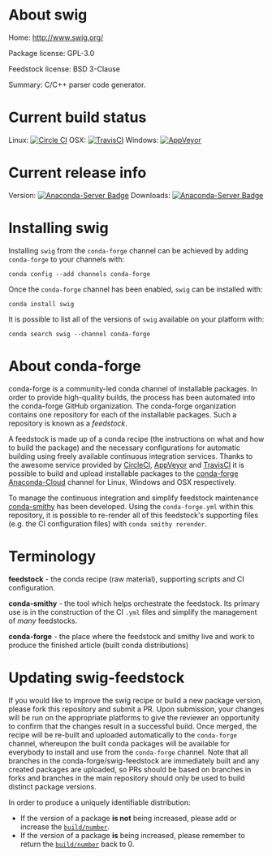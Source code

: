 About swig
==========

Home: http://www.swig.org/

Package license: GPL-3.0

Feedstock license: BSD 3-Clause

Summary: C/C++ parser code generator.



Current build status
====================

Linux: [![Circle CI](https://circleci.com/gh/conda-forge/swig-feedstock.svg?style=shield)](https://circleci.com/gh/conda-forge/swig-feedstock)
OSX: [![TravisCI](https://travis-ci.org/conda-forge/swig-feedstock.svg?branch=master)](https://travis-ci.org/conda-forge/swig-feedstock)
Windows: [![AppVeyor](https://ci.appveyor.com/api/projects/status/github/conda-forge/swig-feedstock?svg=True)](https://ci.appveyor.com/project/conda-forge/swig-feedstock/branch/master)

Current release info
====================
Version: [![Anaconda-Server Badge](https://anaconda.org/conda-forge/swig/badges/version.svg)](https://anaconda.org/conda-forge/swig)
Downloads: [![Anaconda-Server Badge](https://anaconda.org/conda-forge/swig/badges/downloads.svg)](https://anaconda.org/conda-forge/swig)

Installing swig
===============

Installing `swig` from the `conda-forge` channel can be achieved by adding `conda-forge` to your channels with:

```
conda config --add channels conda-forge
```

Once the `conda-forge` channel has been enabled, `swig` can be installed with:

```
conda install swig
```

It is possible to list all of the versions of `swig` available on your platform with:

```
conda search swig --channel conda-forge
```


About conda-forge
=================

conda-forge is a community-led conda channel of installable packages.
In order to provide high-quality builds, the process has been automated into the
conda-forge GitHub organization. The conda-forge organization contains one repository
for each of the installable packages. Such a repository is known as a *feedstock*.

A feedstock is made up of a conda recipe (the instructions on what and how to build
the package) and the necessary configurations for automatic building using freely
available continuous integration services. Thanks to the awesome service provided by
[CircleCI](https://circleci.com/), [AppVeyor](http://www.appveyor.com/)
and [TravisCI](https://travis-ci.org/) it is possible to build and upload installable
packages to the [conda-forge](https://anaconda.org/conda-forge)
[Anaconda-Cloud](http://docs.anaconda.org/) channel for Linux, Windows and OSX respectively.

To manage the continuous integration and simplify feedstock maintenance
[conda-smithy](http://github.com/conda-forge/conda-smithy) has been developed.
Using the ``conda-forge.yml`` within this repository, it is possible to re-render all of
this feedstock's supporting files (e.g. the CI configuration files) with ``conda smithy rerender``.


Terminology
===========

**feedstock** - the conda recipe (raw material), supporting scripts and CI configuration.

**conda-smithy** - the tool which helps orchestrate the feedstock.
                   Its primary use is in the construction of the CI ``.yml`` files
                   and simplify the management of *many* feedstocks.

**conda-forge** - the place where the feedstock and smithy live and work to
                  produce the finished article (built conda distributions)


Updating swig-feedstock
=======================

If you would like to improve the swig recipe or build a new
package version, please fork this repository and submit a PR. Upon submission,
your changes will be run on the appropriate platforms to give the reviewer an
opportunity to confirm that the changes result in a successful build. Once
merged, the recipe will be re-built and uploaded automatically to the
`conda-forge` channel, whereupon the built conda packages will be available for
everybody to install and use from the `conda-forge` channel.
Note that all branches in the conda-forge/swig-feedstock are
immediately built and any created packages are uploaded, so PRs should be based
on branches in forks and branches in the main repository should only be used to
build distinct package versions.

In order to produce a uniquely identifiable distribution:
 * If the version of a package **is not** being increased, please add or increase
   the [``build/number``](http://conda.pydata.org/docs/building/meta-yaml.html#build-number-and-string).
 * If the version of a package **is** being increased, please remember to return
   the [``build/number``](http://conda.pydata.org/docs/building/meta-yaml.html#build-number-and-string)
   back to 0.

